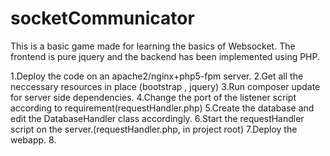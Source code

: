 # socketCommunicator

This is a basic game made for learning the basics of Websocket. 
The frontend is pure jquery and the backend has been implemented using PHP.

1.Deploy the code on an apache2/nginx+php5-fpm server.
2.Get all the neccessary resources in place (bootstrap , jquery)
3.Run composer update for server side dependencies.
4.Change the port of the listener script according to requirement(requestHandler.php)
5.Create the database and edit the DatabaseHandler class accordingly.
6.Start the requestHandler script on the server.(requestHandler.php, in project root)
7.Deploy the webapp.
8.
